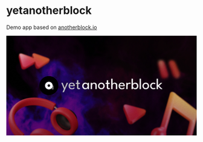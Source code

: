 # yetanotherblock
Demo app based on [anotherblock.io](anotherblock.io)

![yetanotherblock banner](./public/img/cover.jpg)

